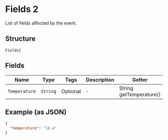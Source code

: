 
# Fields 2

List of fields affected by the event.

## Structure

`Fields2`

## Fields

| Name | Type | Tags | Description | Getter | Setter |
|  --- | --- | --- | --- | --- | --- |
| `Temperature` | `String` | Optional | - | String getTemperature() | setTemperature(String temperature) |

## Example (as JSON)

```json
{
  "temperature": "18.4"
}
```

